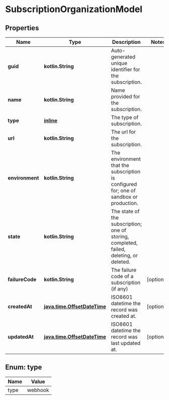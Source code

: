 
# SubscriptionOrganizationModel

## Properties
Name | Type | Description | Notes
------------ | ------------- | ------------- | -------------
**guid** | **kotlin.String** | Auto-generated unique identifier for the subscription. | 
**name** | **kotlin.String** | Name provided for the subscription. | 
**type** | [**inline**](#Type) | The type of subscription. | 
**url** | **kotlin.String** | The url for the subscription. | 
**environment** | **kotlin.String** | The environment that the subscription is configured for; one of sandbox or production. | 
**state** | **kotlin.String** | The state of the subscription; one of storing, completed, failed, deleting, or deleted. | 
**failureCode** | **kotlin.String** | The failure code of a subscription (if any) |  [optional]
**createdAt** | [**java.time.OffsetDateTime**](java.time.OffsetDateTime.md) | ISO8601 datetime the record was created at. |  [optional]
**updatedAt** | [**java.time.OffsetDateTime**](java.time.OffsetDateTime.md) | ISO8601 datetime the record was last updated at. |  [optional]


<a name="Type"></a>
## Enum: type
Name | Value
---- | -----
type | webhook



